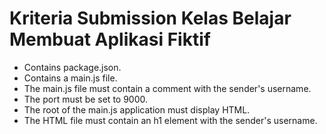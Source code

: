 # Kriteria Submission Kelas Belajar Membuat Aplikasi Fiktif
- Contains package.json.
- Contains a main.js file.
- The main.js file must contain a comment with the sender's username.
- The port must be set to 9000.
- The root of the main.js application must display HTML.
- The HTML file must contain an h1 element with the sender's username.
